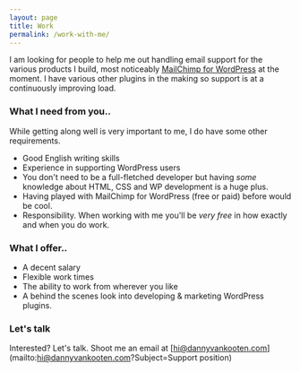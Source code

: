 ```yaml
---
layout: page
title: Work
permalink: /work-with-me/
---
```


I am looking for people to help me out handling email support for the various products I build, most noticeably [MailChimp for WordPress](https://mc4wp.com/) at the moment. I have various other plugins in the making so support is at a continuously improving load.

### What I need from you..

While getting along well is very important to me, I do have some other requirements.
 
- Good English writing skills
- Experience in supporting WordPress users
- You don't need to be a full-fletched developer but having _some_ knowledge about HTML, CSS and WP development is a huge plus.
- Having played with MailChimp for WordPress (free or paid) before would be cool.
- Responsibility. When working with me you'll be _very free_ in how exactly and when you do work.

### What I offer..

- A decent salary
- Flexible work times
- The ability to work from wherever you like
- A behind the scenes look into developing & marketing WordPress plugins.


### Let's talk
Interested? Let's talk. Shoot me an email at [hi@dannyvankooten.com](mailto:hi@dannyvankooten.com?Subject=Support position)